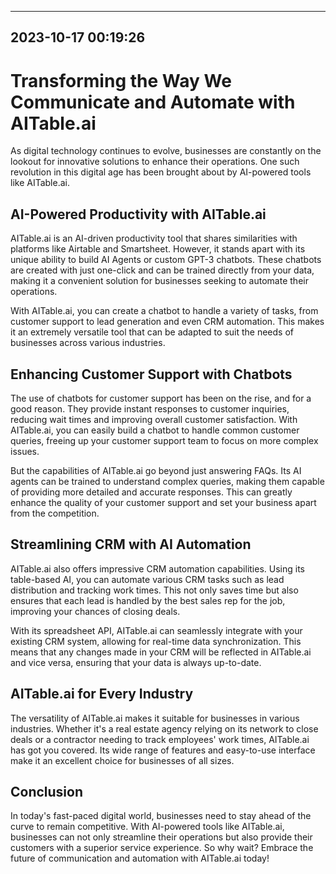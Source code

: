 

---------------------------------------------
2023-10-17 00:19:26
---------------------------------------------

# Transforming the Way We Communicate and Automate with AITable.ai

As digital technology continues to evolve, businesses are constantly on the lookout for innovative solutions to enhance their operations. One such revolution in this digital age has been brought about by AI-powered tools like AITable.ai.

## AI-Powered Productivity with AITable.ai

AITable.ai is an AI-driven productivity tool that shares similarities with platforms like Airtable and Smartsheet. However, it stands apart with its unique ability to build AI Agents or custom GPT-3 chatbots. These chatbots are created with just one-click and can be trained directly from your data, making it a convenient solution for businesses seeking to automate their operations.

With AITable.ai, you can create a chatbot to handle a variety of tasks, from customer support to lead generation and even CRM automation. This makes it an extremely versatile tool that can be adapted to suit the needs of businesses across various industries.

## Enhancing Customer Support with Chatbots

The use of chatbots for customer support has been on the rise, and for a good reason. They provide instant responses to customer inquiries, reducing wait times and improving overall customer satisfaction. With AITable.ai, you can easily build a chatbot to handle common customer queries, freeing up your customer support team to focus on more complex issues.

But the capabilities of AITable.ai go beyond just answering FAQs. Its AI agents can be trained to understand complex queries, making them capable of providing more detailed and accurate responses. This can greatly enhance the quality of your customer support and set your business apart from the competition.

## Streamlining CRM with AI Automation

AITable.ai also offers impressive CRM automation capabilities. Using its table-based AI, you can automate various CRM tasks such as lead distribution and tracking work times. This not only saves time but also ensures that each lead is handled by the best sales rep for the job, improving your chances of closing deals.

With its spreadsheet API, AITable.ai can seamlessly integrate with your existing CRM system, allowing for real-time data synchronization. This means that any changes made in your CRM will be reflected in AITable.ai and vice versa, ensuring that your data is always up-to-date.

## AITable.ai for Every Industry

The versatility of AITable.ai makes it suitable for businesses in various industries. Whether it's a real estate agency relying on its network to close deals or a contractor needing to track employees' work times, AITable.ai has got you covered. Its wide range of features and easy-to-use interface make it an excellent choice for businesses of all sizes.

## Conclusion

In today's fast-paced digital world, businesses need to stay ahead of the curve to remain competitive. With AI-powered tools like AITable.ai, businesses can not only streamline their operations but also provide their customers with a superior service experience. So why wait? Embrace the future of communication and automation with AITable.ai today!